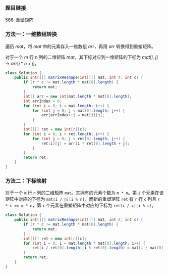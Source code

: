 ### 题目链接
[566. 重塑矩阵](https://leetcode.cn/problems/reshape-the-matrix)

### 方法一：一维数组转换
遍历 $mat$，将 $mat$ 中的元素存入一维数组 $arr$，再用 $arr$ 转换得到重塑矩阵。

对于一个 $m$ 行 $n$ 列的二维矩阵 $mat$。其下标对应到一维矩阵的下标为 $mat[i, \ j] \rightarrow arr[i * n + j]$。

```Java
class Solution {
    public int[][] matrixReshape(int[][] mat, int r, int c) {
        if (r * c != mat.length * mat[0].length) {
            return mat;
        }
        int[] arr = new int[mat.length * mat[0].length];
        int arrIndex = 0;
        for (int i = 0; i < mat.length; i++) {
            for (int j = 0; j < mat[0].length; j++) {
                arr[arrIndex++] = mat[i][j];
            }
        }
        int[][] ret = new int[r][c];
        for (int i = 0; i < ret.length; i++) {
            for (int j = 0; j < ret[0].length; j++) {
                ret[i][j] = arr[i * ret[0].length + j];
            }
        }
        return ret;
    }
}
```

### 方法二：下标映射
对于一个 `m` 行 `n` 列的二维矩阵 `mat`。其拥有的元素个数为 `m * n`。第 `i` 个元素在该矩阵中对应的下标为 `mat[i / n][i % n]`，而新的重塑矩阵 `ret` 有 `r` 行 `c` 列且 `r * c == m * n`，第 `i` 个元素在重塑矩阵中对应的下标为 `ret[i / c][i % c]`。

```Java
class Solution {
    public int[][] matrixReshape(int[][] mat, int r, int c) {
        if (r * c != mat.length * mat[0].length) {
            return mat;
        }
        int[][] ret = new int[r][c];
        for (int i = 0; i < mat.length * mat[0].length; i++) {
            ret[i / ret[0].length][i % ret[0].length] = mat[i / mat[0].length][i % mat[0].length];
        }
        return ret;
    }
}
```
